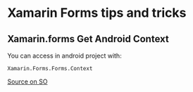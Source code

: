 # Xamarin Forms tips and tricks

## Xamarin.forms Get Android Context
You can access in android project with:

    Xamarin.Forms.Forms.Context

[Source on SO](http://stackoverflow.com/questions/33674882/xamarin-forms-get-android-context)